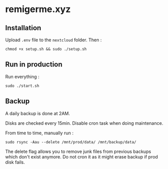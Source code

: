 # remigerme.xyz

## Installation
Upload `.env` file to the `nextcloud` folder. Then :
```
chmod +x setup.sh && sudo ./setup.sh
```

## Run in production
Run everything :
```
sudo ./start.sh
```

## Backup
A daily backup is done at 2AM.

Disks are checked every 15min. Disable cron task when doing maintenance.

From time to time, manually run :
```
sudo rsync -Aau --delete /mnt/prod/data/ /mnt/backup/data/
```
The delete flag allows you to remove junk files from previous backups which don't exist anymore. Do not cron it as it might erase backup if prod disk fails.